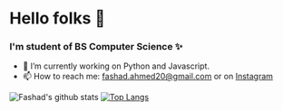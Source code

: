 # Hello folks 👋
### I'm student of BS Computer Science ✨
<!--
**Fashad-Ahmed/Fashad-Ahmed** is a ✨ _special_ ✨ repository because its `README.md` (this file) appears on your GitHub profile. -->

- 🔭 I’m currently working on Python and Javascript.
- 📫 How to reach me: fashad.ahmed20@gmail.com or on  <a href="https://www.instagram.com/fashadahmed_/" class="button icon search">Instagram</a> 


![Fashad's github stats](https://github-readme-stats.vercel.app/api?username=Fashad-Ahmed&show_icons=true&theme=midnight-purple)
[![Top Langs](https://github-readme-stats.vercel.app/api/top-langs/?username=Fashad-Ahmed&theme=midnight-purple&langs_count=8)](https://github.com/Fashad-Ahmed/github-readme-stats)




